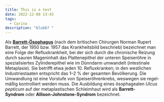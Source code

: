 ```yaml
---
title: This is a test
date: 2022-12-08 13:43
tags:
  - Carina
description: "blubb? "
---
```

Als **[Barrett-Ösophagus](https://de.wikipedia.org/wiki/Barrett-%C3%96sophagus "Barrett-Ösophagus")** (nach dem briti­schen Chirurgen Norman Rupert Barrett, der 1950 bzw. 1957 das Krank­heits­bild beschrieb) bezeich­net man eine Folge der Reflux­krank­heit, bei der sich durch die chronische Reizung durch sauren Magen­inhalt das Platten­epithel der unteren Speise­röhre in spezia­lisier­tes Zylinder­epithel wie im Dünn­darm umwan­delt (intesti­nale Metapla­sie). Sie betrifft etwa jeden 10. Reflux­kranken; in den west­lichen Industrie­staaten ent­spricht das 1–2 % der gesam­ten Bevölke­rung. Die Umwand­lung ist eine Vorstufe von Speise­röhren­krebs, weswegen sie regel­mäßig kontrolliert werden muss. Die Ausbil­dung eines ösopha­gealen *Ulcus pepticum* auf der meta­plasti­schen Schleim­haut wird als **Barrett-Syndrom** oder **Allison-Johnstone-Syndrom** bezeichnet.